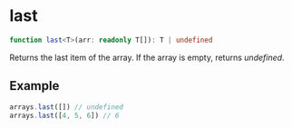 # last

```ts
function last<T>(arr: readonly T[]): T | undefined
```

Returns the last item of the array. If the array is empty, returns *undefined*.

## Example

```ts
arrays.last([]) // undefined
arrays.last([4, 5, 6]) // 6
```
